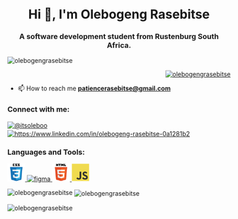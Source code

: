 <h1 align="center">Hi 👋, I'm Olebogeng Rasebitse</h1>
<h3 align="center">A software development student from Rustenburg South Africa.</h3>

<p align="left"> <img src="https://komarev.com/ghpvc/?username=olebogengrasebitse&label=Profile%20views&color=0e75b6&style=flat" alt="olebogengrasebitse" /> </p>

<p align="right"> <a href="https://github.com/ryo-ma/github-profile-trophy"><img src="https://github-profile-trophy.vercel.app/?username=olebogengrasebitse" alt="olebogengrasebitse" /></a> </p>


- 📫 How to reach me **patiencerasebitse@gmail.com**

<h3 align="left">Connect with me:</h3>
<p align="left">
<a href="https://twitter.com/@itsoleboo" target="blank"><img align="center" src="https://raw.githubusercontent.com/rahuldkjain/github-profile-readme-generator/master/src/images/icons/Social/twitter.svg" alt="@itsoleboo" height="30" width="40" /></a>
<a href="https://linkedin.com/in/https://www.linkedin.com/in/olebogeng-rasebitse-0a1281b2" target="blank"><img align="center" src="https://raw.githubusercontent.com/rahuldkjain/github-profile-readme-generator/master/src/images/icons/Social/linked-in-alt.svg" alt="https://www.linkedin.com/in/olebogeng-rasebitse-0a1281b2" height="30" width="40" /></a>
</p>

<h3 align="left">Languages and Tools:</h3>
<p align="left"> <a href="https://www.w3schools.com/css/" target="_blank" rel="noreferrer"> <img src="https://raw.githubusercontent.com/devicons/devicon/master/icons/css3/css3-original-wordmark.svg" alt="css3" width="40" height="40"/> </a> <a href="https://www.figma.com/" target="_blank" rel="noreferrer"> <img src="https://www.vectorlogo.zone/logos/figma/figma-icon.svg" alt="figma" width="40" height="40"/> </a> <a href="https://www.w3.org/html/" target="_blank" rel="noreferrer"> <img src="https://raw.githubusercontent.com/devicons/devicon/master/icons/html5/html5-original-wordmark.svg" alt="html5" width="40" height="40"/> </a> <a href="https://developer.mozilla.org/en-US/docs/Web/JavaScript" target="_blank" rel="noreferrer"> <img src="https://raw.githubusercontent.com/devicons/devicon/master/icons/javascript/javascript-original.svg" alt="javascript" width="40" height="40"/> </a> </p>

<p><img align="left" src="https://github-readme-stats.vercel.app/api/top-langs?username=olebogengrasebitse&show_icons=true&locale=en&layout=compact" alt="olebogengrasebitse" /></p>

<p>&nbsp;<img align="center" src="https://github-readme-stats.vercel.app/api?username=olebogengrasebitse&show_icons=true&locale=en" alt="olebogengrasebitse" /></p>

<p><img align="center" src="https://github-readme-streak-stats.herokuapp.com/?user=olebogengrasebitse&" alt="olebogengrasebitse" /></p>
<!---
OlebogengRasebitse/OlebogengRasebitse is a ✨ special ✨ repository because its `README.md` (this file) appears on your GitHub profile.
You can click the Preview link to take a look at your changes.
--->

